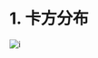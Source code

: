 # 1. 卡方分布

![i](https://github.com/zenghang-feng/khanacademy_statistics/blob/main/72-卡方分布/pic1.png)

```
```
